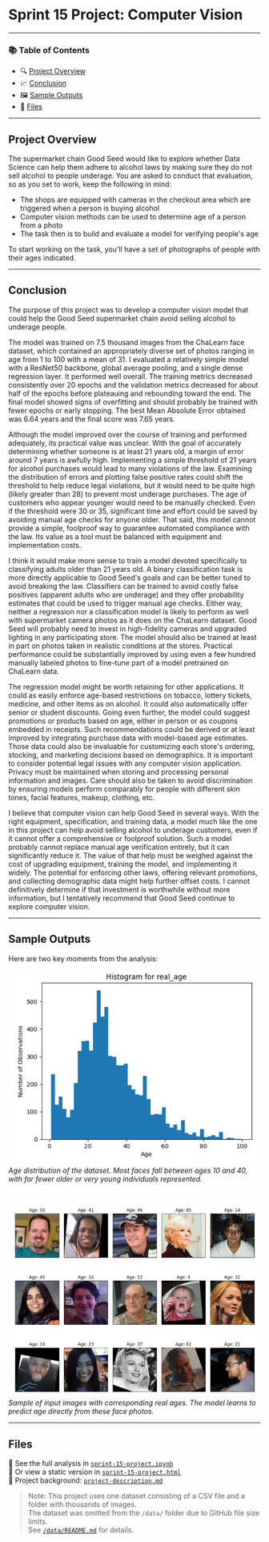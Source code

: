 # Sprint 15 Project: Computer Vision
 
---

### 📚 Table of Contents
- 🔍 [Project Overview](#project-overview)
- 📈 [Conclusion](#conclusion)
- 🖼️ [Sample Outputs](#sample-outputs)
- 📁 [Files](#files)

---

## Project Overview

The supermarket chain Good Seed would like to explore whether Data Science can help them adhere to alcohol laws by making sure they do not sell alcohol to people underage. You are asked to conduct that evaluation, so as you set to work, keep the following in mind:
- The shops are equipped with cameras in the checkout area which are triggered when a person is buying alcohol
- Computer vision methods can be used to determine age of a person from a photo
- The task then is to build and evaluate a model for verifying people's age

To start working on the task, you'll have a set of photographs of people with their ages indicated.

---

## Conclusion

The purpose of this project was to develop a computer vision model that could help the Good Seed supermarket chain avoid selling alcohol to underage people.

The model was trained on 7.5 thousand images from the ChaLearn face dataset, which contained an appropriately diverse set of photos ranging in age from 1 to 100 with a mean of 31. I evaluated a relatively simple model with a ResNet50 backbone, global average pooling, and a single dense regression layer. It performed well overall. The training metrics decreased consistently over 20 epochs and the validation metrics decreased for about half of the epochs before plateauing and rebounding toward the end. The final model showed signs of overfitting and should probably be trained with fewer epochs or early stopping. The best Mean Absolute Error obtained was 6.64 years and the final score was 7.65 years.

Although the model improved over the course of training and performed adequately, its practical value was unclear. With the goal of accurately determining whether someone is at least 21 years old, a margin of error around 7 years is awfully high. Implementing a simple threshold of 21 years for alcohol purchases would lead to many violations of the law. Examining the distribution of errors and plotting false positive rates could shift the threshold to help reduce legal violations, but it would need to be quite high (likely greater than 28) to prevent most underage purchases. The age of customers who appear younger would need to be manually checked. Even if the threshold were 30 or 35, significant time and effort could be saved by avoiding manual age checks for anyone older. That said, this model cannot provide a simple, foolproof way to guarantee automated compliance with the law. Its value as a tool must be balanced with equipment and implementation costs.

I think it would make more sense to train a model devoted specifically to classifying adults older than 21 years old. A binary classification task is more directly applicable to Good Seed's goals and can be better tuned to avoid breaking the law. Classifiers can be trained to avoid costly false positives (apparent adults who are underage) and they offer probability estimates that could be used to trigger manual age checks. Either way, neither a regression nor a classification model is likely to perform as well with supermarket camera photos as it does on the ChaLearn dataset. Good Seed will probably need to invest in high-fidelity cameras and upgraded lighting in any participating store. The model should also be trained at least in part on photos taken in realistic conditions at the stores. Practical performance could be substantially improved by using even a few hundred manually labeled photos to fine-tune part of a model pretrained on ChaLearn data.

The regression model might be worth retaining for other applications. It could as easily enforce age-based restrictions on tobacco, lottery tickets, medicine, and other items as on alcohol. It could also automatically offer senior or student discounts. Going even further, the model could suggest promotions or products based on age, either in person or as coupons embedded in receipts. Such recommendations could be derived or at least improved by integrating purchase data with model-based age estimates. Those data could also be invaluable for customizing each store's ordering, stocking, and marketing decisions based on demographics. It is important to consider potential legal issues with any computer vision application. Privacy must be maintained when storing and processing personal information and images. Care should also be taken to avoid discrimination by ensuring models perform comparably for people with different skin tones, facial features, makeup, clothing, etc.

I believe that computer vision can help Good Seed in several ways. With the right equipment, specification, and training data, a model much like the one in this project can help avoid selling alcohol to underage customers, even if it cannot offer a comprehensive or foolproof solution. Such a model probably cannot replace manual age verification entirely, but it can significantly reduce it. The value of that help must be weighed against the cost of upgrading equipment, training the model, and implementing it widely. The potential for enforcing other laws, offering relevant promotions, and collecting demographic data might help further offset costs. I cannot definitively determine if that investment is worthwhile without more information, but I tentatively recommend that Good Seed continue to explore computer vision.

---

## Sample Outputs

Here are two key moments from the analysis:

![Age Distribution Histogram](project-15-screenshot-1.png)  
*Age distribution of the dataset. Most faces fall between ages 10 and 40, with far fewer older or very young individuals represented.*

<br>

![Face Grid with Ages](project-15-screenshot-2.png)  
*Sample of input images with corresponding real ages. The model learns to predict age directly from these face photos.*

---

## Files

📄 See the full analysis in [`sprint-15-project.ipynb`](./sprint-15-project.ipynb)  
📄 Or view a static version in [`sprint-15-project.html`](./sprint-15-project.html)  
📄 Project background: [`project-description.md`](./project-description.md)

> Note: This project uses one dataset consisting of a CSV file and a folder with thousands of images.  
> The dataset was omitted from the `/data/` folder due to GitHub file size limits.  
> See [`/data/README.md`](./data/README.md) for details.

